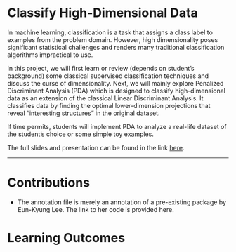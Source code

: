 # Classify High-Dimensional Data
In machine learning, classification is a task that assigns a class label to examples from the problem domain. However, high dimensionality poses significant statistical challenges and renders many traditional classification algorithms impractical to use.

In this project, we will first learn or review (depends on student’s background) some classical supervised classification techniques and discuss the curse of dimensionality. Next, we will mainly explore Penalized Discriminant Analysis (PDA) which is designed to classify high-dimensional data as an extension of the classical Linear Discriminant Analysis. It classifies data by finding the optimal lower-dimension projections that reveal “interesting structures” in the original dataset.

If time permits, students will implement PDA to analyze a real-life dataset of the student’s choice or some simple toy examples.

The full slides and presentation can be found in the link [here](https://docs.google.com/presentation/d/1oSrP5NRSWhoQRwXVjOmNRvVN8d4FA-LlYU0DCK1PzhE/edit?usp=sharing).

---

# Contributions

- The annotation file is merely an annotation of a pre-existing package by Eun-Kyung Lee. The link to her code is provided here.

# Learning Outcomes
